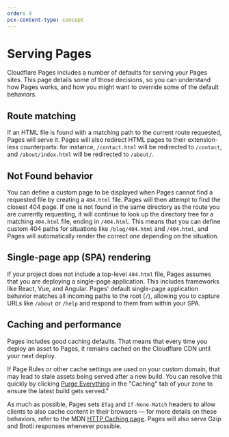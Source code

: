 ```yaml
---
order: 4
pcx-content-type: concept
---
```


# Serving Pages

Cloudflare Pages includes a number of defaults for serving your Pages sites. This page details some of those decisions, so you can understand how Pages works, and how you might want to override some of the default behaviors.

## Route matching

If an HTML file is found with a matching path to the current route requested, Pages will serve it. Pages will also redirect HTML pages to their extension-less counterparts: for instance, `/contact.html` will be redirected to `/contact`, and `/about/index.html` will be redirected to `/about/`.

## Not Found behavior

You can define a custom page to be displayed when Pages cannot find a requested file by creating a `404.html` file. Pages will then attempt to find the closest 404 page. If one is not found in the same directory as the route you are currently requesting, it will continue to look up the directory tree for a matching `404.html` file, ending in `/404.html`. This means that you can define custom 404 paths for situations like `/blog/404.html` and `/404.html`, and Pages will automatically render the correct one depending on the situation.

## Single-page app (SPA) rendering

If your project does not include a top-level `404.html` file, Pages assumes that you are deploying a single-page application. This includes frameworks like React, Vue, and Angular. Pages' default single-page application behavior matches all incoming paths to the root (`/`), allowing you to capture URLs like `/about` or `/help` and respond to them from within your SPA. 


## Caching and performance

Pages includes good caching defaults. That means that every time you deploy an asset to Pages, it remains cached on the Cloudflare CDN until your next deploy. 

<Aside type="note" header="Purging the cache">

If Page Rules or other cache settings are used on your custom domain, that may lead to stale assets being served after a new build. You can resolve this quickly by clicking <a href="https://developers.cloudflare.com/cache/how-to/purge-cache#purge-everything">Purge Everything</a> in the "Caching" tab of your zone to ensure the latest build gets served."

</Aside>

As much as possible, Pages sets `ETag` and `If-None-Match` headers to allow clients to also cache content in their browsers — for more details on these behaviors, refer to the MDN [HTTP Caching page](https://developer.mozilla.org/en-US/docs/Web/HTTP/Caching). Pages will also serve Gzip and Brotli responses whenever possible.